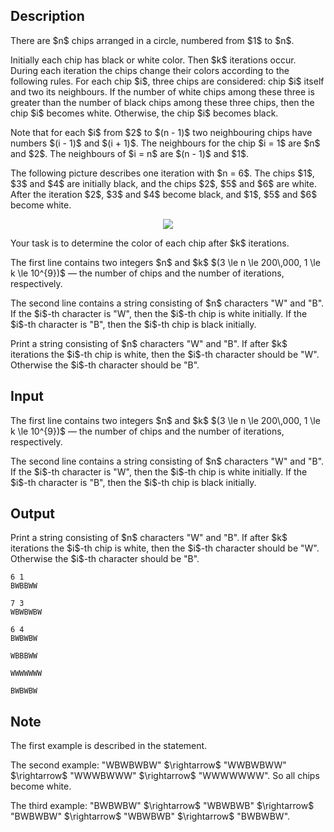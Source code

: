 ## Description

<div><p>There are $n$ chips arranged in a circle, numbered from $1$ to $n$. </p><p>Initially each chip has black or white color. Then $k$ iterations occur. During each iteration the chips change their colors according to the following rules. For each chip $i$, three chips are considered: chip $i$ itself and two its neighbours. If the number of white chips among these three is greater than the number of black chips among these three chips, then the chip $i$ becomes white. Otherwise, the chip $i$ becomes black. </p><p>Note that for each $i$ from $2$ to $(n - 1)$ two neighbouring chips have numbers $(i - 1)$ and $(i + 1)$. The neighbours for the chip $i = 1$ are $n$ and $2$. The neighbours of $i = n$ are $(n - 1)$ and $1$.</p><p>The following picture describes one iteration with $n = 6$. The chips $1$, $3$ and $4$ are initially black, and the chips $2$, $5$ and $6$ are white. After the iteration $2$, $3$ and $4$ become black, and $1$, $5$ and $6$ become white.</p><center> <img class="tex-graphics" src="file://RBsgCbj4.png" style="max-width: 100.0%;max-height: 100.0%;"> </center><p>Your task is to determine the color of each chip after $k$ iterations.</p></div><div class="input-specification"><p>The first line contains two integers $n$ and $k$ $(3 \le n \le 200\,000, 1 \le k \le 10^{9})$ — the number of chips and the number of iterations, respectively.</p><p>The second line contains a string consisting of $n$ characters "<span class="tex-font-style-tt">W</span>" and "<span class="tex-font-style-tt">B</span>". If the $i$-th character is "<span class="tex-font-style-tt">W</span>", then the $i$-th chip is white initially. If the $i$-th character is "<span class="tex-font-style-tt">B</span>", then the $i$-th chip is black initially.</p></div><div class="output-specification"><p>Print a string consisting of $n$ characters "<span class="tex-font-style-tt">W</span>" and "<span class="tex-font-style-tt">B</span>". If after $k$ iterations the $i$-th chip is white, then the $i$-th character should be "<span class="tex-font-style-tt">W</span>". Otherwise the $i$-th character should be "<span class="tex-font-style-tt">B</span>".</p></div>

## Input

<p>The first line contains two integers $n$ and $k$ $(3 \le n \le 200\,000, 1 \le k \le 10^{9})$ — the number of chips and the number of iterations, respectively.</p><p>The second line contains a string consisting of $n$ characters "<span class="tex-font-style-tt">W</span>" and "<span class="tex-font-style-tt">B</span>". If the $i$-th character is "<span class="tex-font-style-tt">W</span>", then the $i$-th chip is white initially. If the $i$-th character is "<span class="tex-font-style-tt">B</span>", then the $i$-th chip is black initially.</p>

## Output

<p>Print a string consisting of $n$ characters "<span class="tex-font-style-tt">W</span>" and "<span class="tex-font-style-tt">B</span>". If after $k$ iterations the $i$-th chip is white, then the $i$-th character should be "<span class="tex-font-style-tt">W</span>". Otherwise the $i$-th character should be "<span class="tex-font-style-tt">B</span>".</p>





```input1
6 1
BWBBWW
```




```input2
7 3
WBWBWBW
```




```input3
6 4
BWBWBW
```




```output1
WBBBWW
```




```output2
WWWWWWW
```




```output3
BWBWBW
```



## Note

<p>The first example is described in the statement.</p><p>The second example: "<span class="tex-font-style-tt">WBWBWBW</span>" $\rightarrow$ "<span class="tex-font-style-tt">WWBWBWW</span>" $\rightarrow$ "<span class="tex-font-style-tt">WWWBWWW</span>" $\rightarrow$ "<span class="tex-font-style-tt">WWWWWWW</span>". So all chips become white.</p><p>The third example: "<span class="tex-font-style-tt">BWBWBW</span>" $\rightarrow$ "<span class="tex-font-style-tt">WBWBWB</span>" $\rightarrow$ "<span class="tex-font-style-tt">BWBWBW</span>" $\rightarrow$ "<span class="tex-font-style-tt">WBWBWB</span>" $\rightarrow$ "<span class="tex-font-style-tt">BWBWBW</span>".</p>
